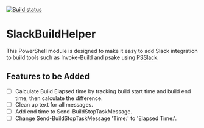 [![Build status](https://ci.appveyor.com/api/projects/status/29ai2f2mihgq9tg3/branch/master?svg=true)](https://ci.appveyor.com/project/russellds/SlackBuildHelper/branch/master)

# SlackBuildHelper

This PowerShell module is designed to make it easy to add Slack integration to build tools such as Invoke-Build and psake using [PSSlack](https://github.com/RamblingCookieMonster/PSSlack).

## Features to be Added

- [ ] Calculate Build Elapsed time by tracking build start time and build end time, then calculate the difference.
- [ ] Clean up text for all messages.
- [ ] Add end time to Send-BuildStopTaskMessage.
- [ ] Change Send-BuildStopTaskMessage 'Time:' to 'Elapsed Time:'.

